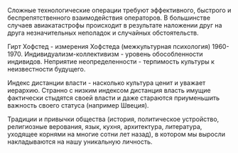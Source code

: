 Сложные технологические операции требуют эффективного, быстрого и беспрепятственного взаимодействия операторов.
В большинстве случаев авиакатастрофы происходит в результате наложении друг на друга незначительных неполадок и случайных обстоятельств.

Гирт Хофстед - измерения Хофстеда (межкультурная психология) 1960-1970.
Индивидуализм-коллективизм - уровень обособленности индивидов.
Неприятие неопределенности - терпимость культуры к неизвестности будущего.

Индекс дистанции власти - насколько культура ценит и уважает иерархию.
Странно с низким индексом дистанция власть имущие фактически стыдятся своей власти и даже стараются приуменьшить важность своего статуса (например Швеция).

Традиции и привычки общества (история, политическое устройство, религиозные верования, язык, кухня, архитектура, литература, уходящее корнями на многие сотни лет назад), в котором мы выросли накладываются на нашу уникальную личность.

